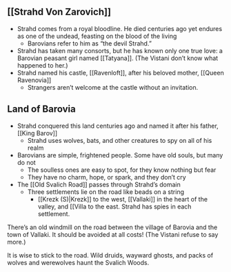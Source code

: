 ## [[Strahd Von Zarovich]]
- Strahd comes from a royal bloodline. He died centuries ago yet endures as one of the undead, feasting on the blood of the living
	- Barovians refer to him as “the devil Strahd.”
- Strahd has taken many consorts, but he has known only one true love: a Barovian peasant girl named [[Tatyana]]. (The Vistani don’t know what happened to her.)
- Strahd named his castle, [[Ravenloft]], after his beloved mother, [[Queen Ravenovia]]
	- Strangers aren’t welcome at the castle without an invitation.

## Land of Barovia
- Strahd conquered this land centuries ago and named it after his father, [[King Barov]]
	- Strahd uses wolves, bats, and other creatures to spy on all of his realm
- Barovians are simple, frightened people. Some have old souls, but many do not
	- The soulless ones are easy to spot, for they know nothing but fear
	- They have no charm, hope, or spark, and they don’t cry
- The [[Old Svalich Road]] passes through Strahd’s domain
	- Three settlements lie on the road like beads on a string
		- [[Krezk (S)|Krezk]] to the west, [[Vallaki]] in the heart of the valley, and [[Villa to the east. Strahd has spies in each settlement.

There’s an old windmill on the road between the village of Barovia and the town of Vallaki. It should be avoided at all costs! (The Vistani refuse to say more.)

It is wise to stick to the road. Wild druids, wayward ghosts, and packs of wolves and werewolves haunt the Svalich Woods.